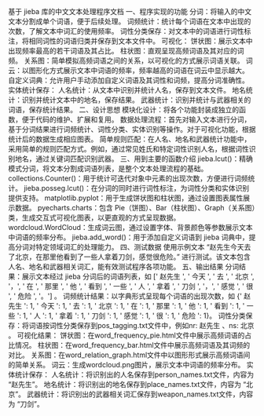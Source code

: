 基于 jieba 库的中文文本处理程序文档
一、程序实现的功能
分词：将输入的中文文本分割成单个词语，便于后续处理。
词频统计：统计每个词语在文本中出现的次数，了解文本中词汇的使用频率。
词性分类保存：对文本中的词语进行词性标注，将相同词性的词语归类并保存到文本文件中。
可视化：
饼状图：展示文本中出现频率最高的若干词语及其占比。
柱状图：直观呈现高频词语及其对应的词频。
关系图：简单模拟高频词语之间的关系，以可视化的方式展示词语关联。
词云：以图形化方式展示文本中词语的频率，频率越高的词语在词云中显示越大。
自定义词典：允许用户手动添加自定义词语及其词性和词频，提高分词准确性。
实体统计保存：
人名统计：从文本中识别并统计人名，保存到文本文件。
地名统计：识别并统计文本中的地名，保存结果。
武器统计：识别并统计与武器相关的词语，保存统计结果。
二、设计思想
模块化设计：将各个功能封装成独立的函数，便于代码的维护、扩展和复用。
数据处理流程：首先对输入文本进行分词，基于分词结果进行词频统计、词性分类、实体识别等操作。对于可视化功能，根据统计后的数据生成相应图表。
简单规则匹配：在人名、地名和武器统计功能中，采用简单的规则匹配方式。例如，通过常见姓氏和特定词性识别人名，根据词性识别地名，通过关键词匹配识别武器。
三、用到主要的函数介绍
jieba.lcut()：精确模式分词，将文本分割成词语列表，是整个文本处理流程的基础。
collections.Counter()：用于统计可迭代对象中元素的出现次数，方便进行词频统计。
jieba.posseg.lcut()：在分词的同时进行词性标注，为词性分类和实体识别提供支持。
matplotlib.pyplot：用于生成饼状图和柱状图，通过设置图表属性展示数据。
pyecharts.charts：包含 Pie（饼图）、Bar（柱状图）、Graph（关系图）类，生成交互式可视化图表，以更直观的方式呈现数据。
wordcloud.WordCloud：生成词云图，通过设置字体、背景颜色等参数展示文本中词语的频率分布。
jieba.add_word()：用于添加自定义词语到 jieba 词典中，提高分词对特定领域词汇的处理能力。
四、测试数据
使用示例文本 “赵先生今天去了北京，在那里他看到了一些人拿着刀剑，感觉很危险。” 进行测试。该文本包含人名、地名和武器相关词汇，能有效测试程序各项功能。
五、输出结果
分词结果：展示文本经过 jieba 分词后的词语列表，如 [' 赵先生 ', ' 今天 ', ' 去 ', ' 北京 ', '，', ' 在 ', ' 那里 ', ' 他 ', ' 看到 ', ' 一些 ', ' 人 ', ' 拿着 ', ' 刀剑 ', '，', ' 感觉 ', ' 很 ', ' 危险 ', '。'] 。
词频统计结果：以字典形式呈现每个词语的出现次数，如 {' 赵先生 ': 1, ' 今天 ': 1, ' 去 ': 1, ' 北京 ': 1, ' 在 ': 1, ' 那里 ': 1, ' 他 ': 1, ' 看到 ': 1, ' 一些 ': 1, ' 人 ': 1, ' 拿着 ': 1, ' 刀剑 ': 1, ' 感觉 ': 1, ' 很 ': 1, ' 危险 ': 1}。
词性分类保存：将词语按词性分类保存到pos_tagging.txt文件中，例如nr: 赵先生 、ns: 北京 。
可视化结果：
饼状图：在word_frequency_pie.html文件中展示高频词语的占比情况。
柱状图：在word_frequency_bar.html文件中展示高频词语及其词频的对比。
关系图：在word_relation_graph.html文件中以图形形式展示高频词语间的简单关系。
词云：生成wordcloud.png图片，展示文本中词语的频率分布。
实体统计保存：
人名统计：将识别出的人名保存到person_names.txt文件，内容为 “赵先生”。
地名统计：将识别出的地名保存到place_names.txt文件，内容为 “北京”。
武器统计：将识别出的武器相关词汇保存到weapon_names.txt文件，内容为 “刀剑”。

